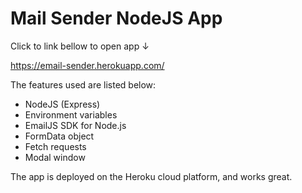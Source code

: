 # Mail Sender NodeJS App
Click to link bellow to open app ↓

https://email-sender.herokuapp.com/

The features used are listed below:
* NodeJS (Express)
* Environment variables
* EmailJS SDK for Node.js
* FormData object
* Fetch requests
* Modal window

The app is deployed on the Heroku cloud platform, and works great.
